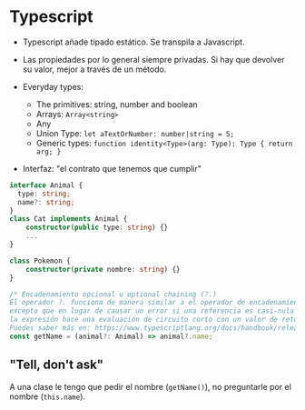 # Typescript
- Typescript añade tipado estático. Se transpila a Javascript.

- Las propiedades por lo general siempre privadas. Si hay que devolver su valor, mejor a través de un método.

- Everyday types:
	- The primitives: string, number and boolean
	- Arrays: `Array<string>`
	- Any
	- Union Type: `let aTextOrNumber: number|string = 5;`
    - Generic types: `function identity<Type>(arg: Type): Type { return arg; }`

- Interfaz: "el contrato que tenemos que cumplir"
```typescript
interface Animal {
  type: string;
  name?: string;
}
class Cat implements Animal {
    constructor(public type: string) {}
    ...
}
```
```typescript
class Pokemon {
	constructor(private nombre: string) {}
}
```

```typescript
/* Encadenamiento opcional u optional chaining (?.)
El operador ?. funciona de manera similar a el operador de encadenamiento .,
excepto que en lugar de causar un error si una referencia es casi-nula (null o undefined),
la expresión hace una evaluación de circuito corto con un valor de retorno de undefined.
Puedes saber más en: https://www.typescriptlang.org/docs/handbook/release-notes/typescript-3-7.html#optional-chaining */
const getName = (animal?: Animal) => animal?.name;
```

## "Tell, don't ask"
A una clase le tengo que pedir el nombre (`getName()`), no preguntarle por el nombre (`this.name`).
